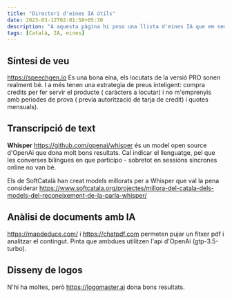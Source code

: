 ```yaml
---
title: "Directori d'eines IA útils"
date: 2023-03-12T02:01:58+05:30
description: "A aquesta pàgina hi poso una llista d'eines IA que em semblen útils i que HE PROVAT. "
tags: [Català, IA, eines]
---
```

## Síntesi de veu

https://speechgen.io Es una bona eina, els locutats de la versió PRO sonen realment bé. I a més tenen una estrategia de preus inteligent: compra credits per fer servir el producte ( caràcters a locutar) i no m'emprenyis amb periodes de prova ( previa autorització de tarja de credit) i quotes mensuals). 

## Transcripció de text

**Whisper** https://github.com/openai/whisper és un model open source d'OpenAi que dona molt bons resultats. Cal indicar el llenguatge, pel que les converses bilíngues en que participo - sobretot en sessións síncrones online no van bé. 

Els de SoftCatalà han creat models millorats per a Whisper que val la pena considerar https://www.softcatala.org/projectes/millora-del-catala-dels-models-del-reconeixement-de-la-parla-whisper/ 


## Anàlisi de documents amb IA

https://mapdeduce.com/ i https://chatpdf.com  permeten pujar un fitxer pdf i analitzar el contingut. Pinta que ambdues utilitzen l'api d'OpenAi (gtp-3.5-turbo). 

## Disseny de logos

N'hi ha moltes, però https://logomaster.ai dona bons resultats.